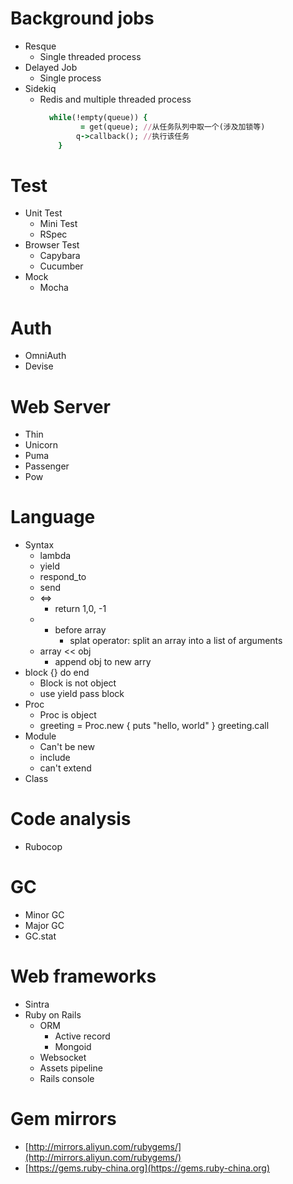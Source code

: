 # Background jobs
- Resque
	- Single threaded process
- Delayed Job
	- Single process
- Sidekiq
	- Redis and multiple threaded process
      ```ruby
        while(!empty(queue)) {
		       = get(queue); //从任务队列中取一个(涉及加锁等)
		      q->callback(); //执行该任务
          }
      ```

# Test
- Unit Test
	- Mini Test
	- RSpec
- Browser Test
	- Capybara
	- Cucumber
- Mock
	- Mocha

# Auth
- OmniAuth
- Devise

# Web Server
- Thin
- Unicorn
- Puma
- Passenger
- Pow

# Language
- Syntax
	- lambda
	- yield
	- respond_to
	- send
	- <=>
		- return 1,0, -1
	- * before array
		- splat operator: split an array into a list of arguments
	- array << obj
		- append obj to new arry
- block {} do end
	- Block is not object
	- use yield pass block
- Proc
	- Proc is object
	- greeting = Proc.new { puts "hello, world" }  greeting.call
- Module
	- Can't be new
	- include
	- can't extend
- Class

# Code analysis
- Rubocop

# GC
- Minor GC
- Major GC
- GC.stat

# Web frameworks
- Sintra
- Ruby on Rails
	- ORM
		- Active record
		- Mongoid
	- Websocket
	- Assets pipeline
	- Rails console

# Gem mirrors
- [http://mirrors.aliyun.com/rubygems/](http://mirrors.aliyun.com/rubygems/)
- [https://gems.ruby-china.org](https://gems.ruby-china.org)
